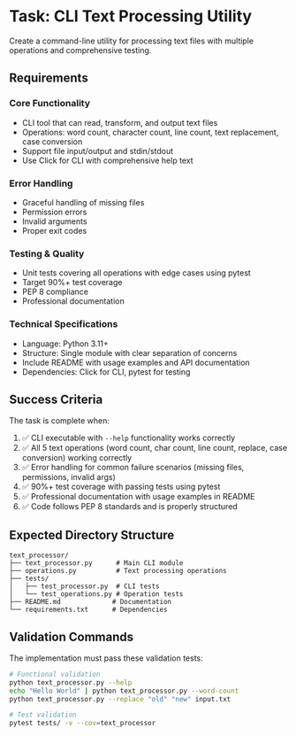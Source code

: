 # Task: CLI Text Processing Utility

Create a command-line utility for processing text files with multiple operations and comprehensive testing.

## Requirements

### Core Functionality
- CLI tool that can read, transform, and output text files
- Operations: word count, character count, line count, text replacement, case conversion
- Support file input/output and stdin/stdout
- Use Click for CLI with comprehensive help text

### Error Handling
- Graceful handling of missing files
- Permission errors
- Invalid arguments
- Proper exit codes

### Testing & Quality
- Unit tests covering all operations with edge cases using pytest
- Target 90%+ test coverage
- PEP 8 compliance
- Professional documentation

### Technical Specifications
- Language: Python 3.11+
- Structure: Single module with clear separation of concerns
- Include README with usage examples and API documentation
- Dependencies: Click for CLI, pytest for testing

## Success Criteria

The task is complete when:

1. ✅ CLI executable with `--help` functionality works correctly
2. ✅ All 5 text operations (word count, char count, line count, replace, case conversion) working correctly
3. ✅ Error handling for common failure scenarios (missing files, permissions, invalid args)
4. ✅ 90%+ test coverage with passing tests using pytest
5. ✅ Professional documentation with usage examples in README
6. ✅ Code follows PEP 8 standards and is properly structured

## Expected Directory Structure

```
text_processor/
├── text_processor.py      # Main CLI module
├── operations.py          # Text processing operations
├── tests/
│   ├── test_processor.py  # CLI tests
│   └── test_operations.py # Operation tests
├── README.md             # Documentation
└── requirements.txt      # Dependencies
```

## Validation Commands

The implementation must pass these validation tests:

```bash
# Functional validation
python text_processor.py --help
echo "Hello World" | python text_processor.py --word-count
python text_processor.py --replace "old" "new" input.txt

# Test validation
pytest tests/ -v --cov=text_processor
```

<!-- Ralph will continue iterating until all success criteria are met -->